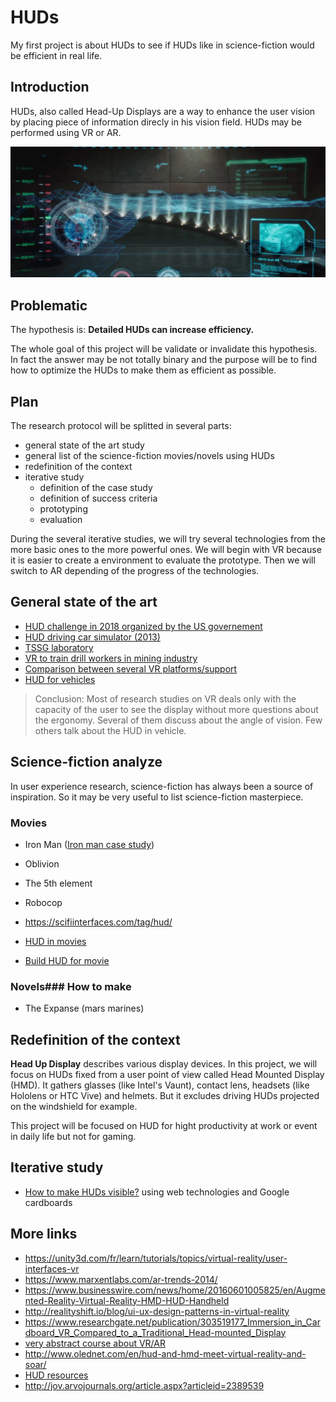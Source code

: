 # HUDs

My first project is about HUDs to see if HUDs like in science-fiction would be efficient in real life.

## Introduction

HUDs, also called Head-Up Displays are a way to enhance the user vision by placing piece of information
direcly in his vision field. HUDs may be performed using VR or AR.

![hud](assets/hud_2.png)

## Problematic

The hypothesis is: **Detailed HUDs can increase efficiency.**

The whole goal of this project will be validate or invalidate this hypothesis. In fact the answer
may be not totally binary and the purpose will be to find how to optimize the HUDs to make them as
efficient as possible.

## Plan

The research protocol will be splitted in several parts:

* general state of the art study
* general list of the science-fiction movies/novels using HUDs
* redefinition of the context
* iterative study
  * definition of the case study
  * definition of success criteria
  * prototyping
  * evaluation

During the several iterative studies, we will try several technologies from the more basic ones to
the more powerful ones. We will begin with VR because it is easier to create a
environment to evaluate the prototype. Then we will switch to AR depending of the progress of the
technologies.

## General state of the art

* [HUD challenge in 2018 organized by the US governement](https://www.nist.gov/ctl/pscr/funding-opportunities/prizes-challenges/2018-virtual-reality-heads-display-navigation)
* [HUD driving car simulator (2013)](https://www.gcu.ac.uk/media/gcalwebv2/business/Virtual%20Driving%20Simulator.pdf)
* [TSSG laboratory](https://www.tssg.org/research/units/ar-vr/arvr-research-themes/)
* [VR to train drill workers in mining industry](https://www.sciencedirect.com/science/article/pii/S2095268617303439)
* [Comparison between several VR platforms/support](http://www.indjst.org/index.php/indjst/article/viewFile/97234/71205)
* [HUD for vehicles](https://www.researchgate.net/publication/262635892_Human_Machine_Interface_for_Prototype_Head_Up_Display_Comparative_study_between_2D_and_VR_Simulation_Results)

> Conclusion: Most of research studies on VR deals only with the capacity of the user to see the display
without more questions about the ergonomy. Several of them discuss about the angle of vision. Few others
talk about the HUD in vehicle.

## Science-fiction analyze

In user experience research, science-fiction has always been a source of inspiration. So it may be
very useful to list science-fiction masterpiece.

### Movies

* Iron Man ([Iron man case study](https://scifiinterfaces.com/2015/07/01/iron-man-hud-a-breakdown/))
* Oblivion
* The 5th element
* Robocop
* https://scifiinterfaces.com/tag/hud/

* [HUD in movies](https://www.hudsandguis.com/)
* [Build HUD for movie](http://jayse.tv/v2/?portfolio=hud)

### Novels### How to make

* The Expanse (mars marines)

## Redefinition of the context

**Head Up Display** describes various display devices.
In this project, we will focus on HUDs fixed from a user point of view called Head Mounted Display (HMD).
It gathers glasses (like Intel's Vaunt), contact lens, headsets (like Hololens or HTC Vive) and
helmets. But it excludes driving HUDs projected on the windshield for example.

This project will be focused on HUD for hight productivity at work or event in daily life but not for
gaming.

## Iterative study

* [How to make HUDs visible?](01-how-to-make-huds-visible.md) using web technologies and Google cardboards

## More links

* https://unity3d.com/fr/learn/tutorials/topics/virtual-reality/user-interfaces-vr
* https://www.marxentlabs.com/ar-trends-2014/
* https://www.businesswire.com/news/home/20160601005825/en/Augmented-Reality-Virtual-Reality-HMD-HUD-Handheld
* http://realityshift.io/blog/ui-ux-design-patterns-in-virtual-reality
* https://www.researchgate.net/publication/303519177_Immersion_in_Cardboard_VR_Compared_to_a_Traditional_Head-mounted_Display
* [very abstract course about VR/AR](https://medium.com/@michaelnaimark/vr-ar-fundamentals-prologue-b7aa3d119087)
* http://www.olednet.com/en/hud-and-hmd-meet-virtual-reality-and-soar/
* [HUD resources](https://www.rocketstock.com/video-packs/interface-hud-video-elements/?utm_source=premiumbeat&utm_campaign=2017-premiumbeat-video&utm_medium=video&utm_content=under-post-interface)
* http://jov.arvojournals.org/article.aspx?articleid=2389539

